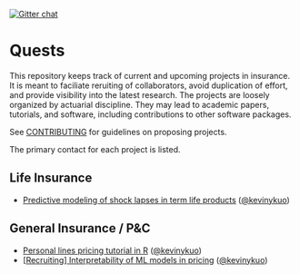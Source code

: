 [![Gitter chat](https://badges.gitter.im/kasa-official/gitter.png)](https://gitter.im/kasa-official/Lobby)

# Quests

This repository keeps track of current and upcoming projects in insurance. It is meant to faciliate reruiting of collaborators, avoid duplication of effort, and provide visibility into the latest research. The projects are loosely organized by actuarial discipline. They may lead to academic papers, tutorials, and software, including contributions to other software packages.

See [CONTRIBUTING](https://github.com/kasaai/quests/blob/master/CONTRIBUTING.md) for guidelines on proposing projects.

The primary contact for each project is listed.

## Life Insurance

- [Predictive modeling of shock lapses in term life products](https://github.com/kasaai/quests/issues/4) ([@kevinykuo](https://github.com/kevinykuo))

## General Insurance / P&C

- [Personal lines pricing tutorial in R](https://github.com/kasaai/quests/issues/3) ([@kevinykuo](https://github.com/kevinykuo))
- [[Recruiting] Interpretability of ML models in pricing](https://github.com/kasaai/quests/issues/5) ([@kevinykuo](https://github.com/kevinykuo))
